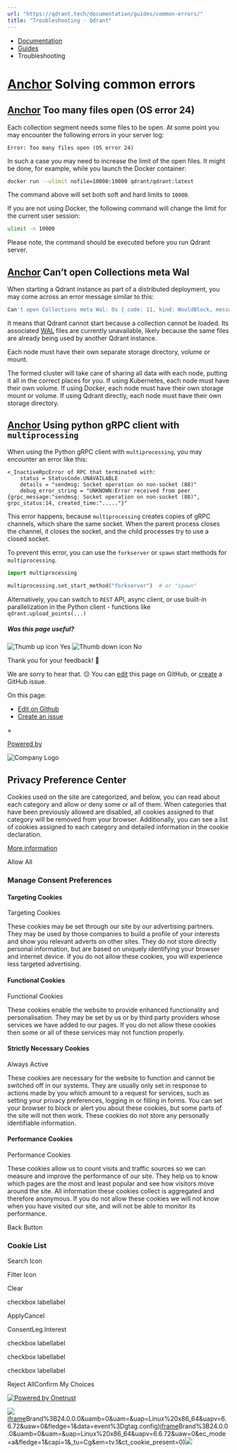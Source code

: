 ```yaml
---
url: "https://qdrant.tech/documentation/guides/common-errors/"
title: "Troubleshooting - Qdrant"
---
```


- [Documentation](https://qdrant.tech/documentation/)
- [Guides](https://qdrant.tech/documentation/guides/)
- Troubleshooting

# [Anchor](https://qdrant.tech/documentation/guides/common-errors/\#solving-common-errors) Solving common errors

## [Anchor](https://qdrant.tech/documentation/guides/common-errors/\#too-many-files-open-os-error-24) Too many files open (OS error 24)

Each collection segment needs some files to be open. At some point you may encounter the following errors in your server log:

```text
Error: Too many files open (OS error 24)

```

In such a case you may need to increase the limit of the open files. It might be done, for example, while you launch the Docker container:

```bash
docker run --ulimit nofile=10000:10000 qdrant/qdrant:latest

```

The command above will set both soft and hard limits to `10000`.

If you are not using Docker, the following command will change the limit for the current user session:

```bash
ulimit -n 10000

```

Please note, the command should be executed before you run Qdrant server.

## [Anchor](https://qdrant.tech/documentation/guides/common-errors/\#cant-open-collections-meta-wal) Can’t open Collections meta Wal

When starting a Qdrant instance as part of a distributed deployment, you may
come across an error message similar to this:

```bash
Can't open Collections meta Wal: Os { code: 11, kind: WouldBlock, message: "Resource temporarily unavailable" }

```

It means that Qdrant cannot start because a collection cannot be loaded. Its
associated [WAL](https://qdrant.tech/documentation/concepts/storage/#versioning) files are currently
unavailable, likely because the same files are already being used by another
Qdrant instance.

Each node must have their own separate storage directory, volume or mount.

The formed cluster will take care of sharing all data with each node, putting it
all in the correct places for you. If using Kubernetes, each node must have
their own volume. If using Docker, each node must have their own storage mount
or volume. If using Qdrant directly, each node must have their own storage
directory.

## [Anchor](https://qdrant.tech/documentation/guides/common-errors/\#using-python-grpc-client-with-multiprocessing) Using python gRPC client with `multiprocessing`

When using the Python gRPC client with `multiprocessing`, you may encounter an error like this:

```text
<_InactiveRpcError of RPC that terminated with:
	status = StatusCode.UNAVAILABLE
	details = "sendmsg: Socket operation on non-socket (88)"
	debug_error_string = "UNKNOWN:Error received from peer  {grpc_message:"sendmsg: Socket operation on non-socket (88)", grpc_status:14, created_time:"....."}"

```

This error happens, because `multiprocessing` creates copies of gRPC channels, which share the same socket. When the parent process closes the channel, it closes the socket, and the child processes try to use a closed socket.

To prevent this error, you can use the `forkserver` or `spawn` start methods for `multiprocessing`.

```python
import multiprocessing

multiprocessing.set_start_method("forkserver")  # or "spawn"

```

Alternatively, you can switch to `REST` API, async client, or use built-in parallelization in the Python client - functions like `qdrant.upload_points(...)`

##### Was this page useful?

![Thumb up icon](https://qdrant.tech/icons/outline/thumb-up.svg)
Yes
![Thumb down icon](https://qdrant.tech/icons/outline/thumb-down.svg)
No

Thank you for your feedback! 🙏

We are sorry to hear that. 😔 You can [edit](https://qdrant.tech/github.com/qdrant/landing_page/tree/master/qdrant-landing/content/documentation/guides/common-errors.md) this page on GitHub, or [create](https://github.com/qdrant/landing_page/issues/new/choose) a GitHub issue.

On this page:

- [Edit on Github](https://github.com/qdrant/landing_page/tree/master/qdrant-landing/content/documentation/guides/common-errors.md)
- [Create an issue](https://github.com/qdrant/landing_page/issues/new/choose)

×

[Powered by](https://qdrant.tech/)

![Company Logo](https://cdn.cookielaw.org/logos/static/ot_company_logo.png)

## Privacy Preference Center

Cookies used on the site are categorized, and below, you can read about each category and allow or deny some or all of them. When categories that have been previously allowed are disabled, all cookies assigned to that category will be removed from your browser.
Additionally, you can see a list of cookies assigned to each category and detailed information in the cookie declaration.


[More information](https://qdrant.tech/legal/privacy-policy/#cookies-and-web-beacons)

Allow All

### Manage Consent Preferences

#### Targeting Cookies

Targeting Cookies

These cookies may be set through our site by our advertising partners. They may be used by those companies to build a profile of your interests and show you relevant adverts on other sites. They do not store directly personal information, but are based on uniquely identifying your browser and internet device. If you do not allow these cookies, you will experience less targeted advertising.

#### Functional Cookies

Functional Cookies

These cookies enable the website to provide enhanced functionality and personalisation. They may be set by us or by third party providers whose services we have added to our pages. If you do not allow these cookies then some or all of these services may not function properly.

#### Strictly Necessary Cookies

Always Active

These cookies are necessary for the website to function and cannot be switched off in our systems. They are usually only set in response to actions made by you which amount to a request for services, such as setting your privacy preferences, logging in or filling in forms. You can set your browser to block or alert you about these cookies, but some parts of the site will not then work. These cookies do not store any personally identifiable information.

#### Performance Cookies

Performance Cookies

These cookies allow us to count visits and traffic sources so we can measure and improve the performance of our site. They help us to know which pages are the most and least popular and see how visitors move around the site. All information these cookies collect is aggregated and therefore anonymous. If you do not allow these cookies we will not know when you have visited our site, and will not be able to monitor its performance.

Back Button

### Cookie List

Search Icon

Filter Icon

Clear

checkbox labellabel

ApplyCancel

ConsentLeg.Interest

checkbox labellabel

checkbox labellabel

checkbox labellabel

Reject AllConfirm My Choices

[![Powered by Onetrust](https://cdn.cookielaw.org/logos/static/powered_by_logo.svg)](https://www.onetrust.com/products/cookie-consent/)

![](https://t.co/1/i/adsct?bci=4&dv=America%2FAdak%26en-US%2Cen%26Google%20Inc.%26Linux%20x86_64%26255%261280%261024%264%2624%261280%261024%260%26na&eci=3&event=%7B%7D&event_id=4e4a7053-9e3b-4934-a2dd-76dabbf0d475&integration=advertiser&p_id=Twitter&p_user_id=0&pl_id=d5657240-c6ff-4d48-bb0e-67981ececb1c&tw_document_href=https%3A%2F%2Fqdrant.tech%2Fdocumentation%2Fguides%2Fcommon-errors%2F&tw_iframe_status=0&txn_id=o81g6&type=javascript&version=2.3.33)[iframe](https://td.doubleclick.net/td/rul/10862264272?random=1748574052550&cv=11&fst=1748574052550&fmt=3&bg=ffffff&guid=ON&async=1&gtm=45be55s2v9117590405z8898302740za200zb898302740&gcd=13l3l3l3l1l1&dma=0&tag_exp=101509157~103116026~103130498~103130500~103200004~103233427~103252644~103252646~103351866~103351868~104481633~104481635~104559073~104559075&ptag_exp=101509157~102015666~103116026~103130498~103130500~103200004~103233427~103252644~103252646~103351869~103351871~104481633~104481635~104559073~104559075~104611962~104611964&u_w=1280&u_h=1024&url=https%3A%2F%2Fqdrant.tech%2Fdocumentation%2Fguides%2Fcommon-errors%2F&hn=www.googleadservices.com&frm=0&tiba=Troubleshooting%20-%20Qdrant&npa=0&pscdl=noapi&auid=1726666810.1748574052&uaa=x86&uab=64&uafvl=Google%2520Chrome%3B137.0.7151.55%7CChromium%3B137.0.7151.55%7CNot%252FA)Brand%3B24.0.0.0&uamb=0&uam=&uap=Linux%20x86_64&uapv=6.6.72&uaw=0&fledge=1&data=event%3Dgtag.config)[iframe](https://td.doubleclick.net/td/rul/10862264272?random=1748574052518&cv=11&fst=1748574052518&fmt=3&bg=ffffff&guid=ON&async=1&gcl_ctr=1&gtm=45be55s2v9117590405z8898302740za200zb898302740&gcd=13l3l3l3l1l1&dma=0&tag_exp=101509157~103116026~103130498~103130500~103200004~103233427~103252644~103252646~103351866~103351868~104481633~104481635~104559073~104559075~103308614&ptag_exp=101509157~102015666~103116026~103130498~103130500~103200004~103233427~103252644~103252646~103351869~103351871~104481633~104481635~104559073~104559075~104611962~104611964&u_w=1280&u_h=1024&url=https%3A%2F%2Fqdrant.tech%2Fdocumentation%2Fguides%2Fcommon-errors%2F&label=_FJrCMev-7EDEND_w7so&hn=www.googleadservices.com&frm=0&tiba=Troubleshooting%20-%20Qdrant&value=0&bttype=purchase&npa=0&pscdl=noapi&auid=1726666810.1748574052&uaa=x86&uab=64&uafvl=Google%2520Chrome%3B137.0.7151.55%7CChromium%3B137.0.7151.55%7CNot%252FA)Brand%3B24.0.0.0&uamb=0&uam=&uap=Linux%20x86_64&uapv=6.6.72&uaw=0&ec_mode=a&fledge=1&capi=1&_tu=Cg&em=tv.1&ct_cookie_present=0)![](https://analytics.twitter.com/1/i/adsct?bci=4&dv=America%2FAdak%26en-US%2Cen%26Google%20Inc.%26Linux%20x86_64%26255%261280%261024%264%2624%261280%261024%260%26na&eci=3&event=%7B%7D&event_id=4e4a7053-9e3b-4934-a2dd-76dabbf0d475&integration=advertiser&p_id=Twitter&p_user_id=0&pl_id=d5657240-c6ff-4d48-bb0e-67981ececb1c&tw_document_href=https%3A%2F%2Fqdrant.tech%2Fdocumentation%2Fguides%2Fcommon-errors%2F&tw_iframe_status=0&txn_id=o81g6&type=javascript&version=2.3.33)